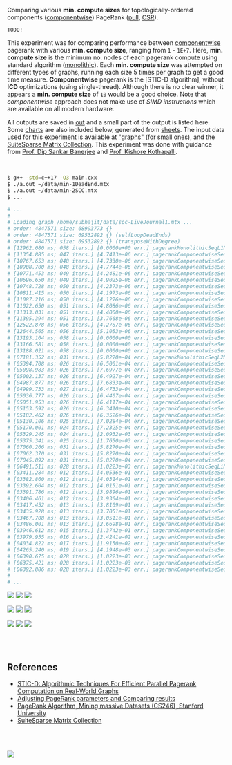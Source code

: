 Comparing various **min. compute sizes** for topologically-ordered components
([componentwise]) PageRank ([pull], [CSR]).

`TODO!`

This experiment was for comparing performance between [componentwise] pagerank
with various **min. compute size**, ranging from `1` - `1E+7`. Here,
**min. compute size** is the minimum no. nodes of each pagerank compute using
standard algorithm ([monolithic]). Each **min. compute size** was attempted on
different types of graphs, running each size 5 times per graph to get a good
time measure. **Componentwise** pagerank is the [STIC-D algorithm], without
**ICD** optimizations (using single-thread). Although there is no clear
winner, it appears a **min. compute size** of `10` would be a good choice.
Note that *componentwise* approach does not make use of *SIMD instructions* which
are available on all modern hardware.

All outputs are saved in [out](out/) and a small part of the output is listed
here. Some [charts] are also included below, generated from [sheets]. The input
data used for this experiment is available at ["graphs"] (for small ones), and
the [SuiteSparse Matrix Collection]. This experiment was done with guidance
from [Prof. Dip Sankar Banerjee] and [Prof. Kishore Kothapalli].

<br>

```bash
$ g++ -std=c++17 -O3 main.cxx
$ ./a.out ~/data/min-1DeadEnd.mtx
$ ./a.out ~/data/min-2SCC.mtx
$ ...

# ...
#
# Loading graph /home/subhajit/data/soc-LiveJournal1.mtx ...
# order: 4847571 size: 68993773 {}
# order: 4847571 size: 69532892 {} (selfLoopDeadEnds)
# order: 4847571 size: 69532892 {} (transposeWithDegree)
# [12962.080 ms; 058 iters.] [0.0000e+00 err.] pagerankMonolithicSeqL1Norm
# [11354.885 ms; 047 iters.] [4.7413e-06 err.] pagerankComponentwiseSeqL1Norm [min-compute=1]
# [10767.653 ms; 048 iters.] [4.7330e-06 err.] pagerankComponentwiseSeqL1Norm [min-compute=5]
# [10908.700 ms; 048 iters.] [4.7744e-06 err.] pagerankComponentwiseSeqL1Norm [min-compute=10]
# [10771.453 ms; 049 iters.] [4.2481e-06 err.] pagerankComponentwiseSeqL1Norm [min-compute=50]
# [10696.650 ms; 049 iters.] [4.9025e-06 err.] pagerankComponentwiseSeqL1Norm [min-compute=100]
# [10748.728 ms; 050 iters.] [4.2373e-06 err.] pagerankComponentwiseSeqL1Norm [min-compute=500]
# [10811.415 ms; 050 iters.] [4.1973e-06 err.] pagerankComponentwiseSeqL1Norm [min-compute=1000]
# [11087.216 ms; 050 iters.] [4.1276e-06 err.] pagerankComponentwiseSeqL1Norm [min-compute=5000]
# [11022.650 ms; 051 iters.] [4.8086e-06 err.] pagerankComponentwiseSeqL1Norm [min-compute=10000]
# [11313.031 ms; 051 iters.] [4.4000e-06 err.] pagerankComponentwiseSeqL1Norm [min-compute=50000]
# [11395.394 ms; 051 iters.] [3.7668e-06 err.] pagerankComponentwiseSeqL1Norm [min-compute=100000]
# [12522.878 ms; 056 iters.] [4.2787e-06 err.] pagerankComponentwiseSeqL1Norm [min-compute=500000]
# [12644.565 ms; 056 iters.] [5.1053e-06 err.] pagerankComponentwiseSeqL1Norm [min-compute=1000000]
# [13193.104 ms; 058 iters.] [0.0000e+00 err.] pagerankComponentwiseSeqL1Norm [min-compute=5000000]
# [13166.581 ms; 058 iters.] [0.0000e+00 err.] pagerankComponentwiseSeqL1Norm [min-compute=10000000]
# [13188.021 ms; 058 iters.] [0.0000e+00 err.] pagerankComponentwiseSeqL1Norm [min-compute=50000000]
# [07181.352 ms; 031 iters.] [5.8270e-04 err.] pagerankMonolithicSeqL2Norm
# [05394.708 ms; 026 iters.] [6.5001e-04 err.] pagerankComponentwiseSeqL2Norm [min-compute=1]
# [05098.983 ms; 026 iters.] [7.6977e-04 err.] pagerankComponentwiseSeqL2Norm [min-compute=5]
# [05002.137 ms; 026 iters.] [6.4927e-04 err.] pagerankComponentwiseSeqL2Norm [min-compute=10]
# [04987.877 ms; 026 iters.] [7.6833e-04 err.] pagerankComponentwiseSeqL2Norm [min-compute=50]
# [04999.733 ms; 027 iters.] [6.4733e-04 err.] pagerankComponentwiseSeqL2Norm [min-compute=100]
# [05036.777 ms; 026 iters.] [6.4407e-04 err.] pagerankComponentwiseSeqL2Norm [min-compute=500]
# [05051.953 ms; 026 iters.] [6.4117e-04 err.] pagerankComponentwiseSeqL2Norm [min-compute=1000]
# [05153.592 ms; 026 iters.] [6.3410e-04 err.] pagerankComponentwiseSeqL2Norm [min-compute=5000]
# [05182.462 ms; 026 iters.] [6.3526e-04 err.] pagerankComponentwiseSeqL2Norm [min-compute=10000]
# [05130.106 ms; 025 iters.] [7.0284e-04 err.] pagerankComponentwiseSeqL2Norm [min-compute=50000]
# [05170.001 ms; 024 iters.] [7.2325e-04 err.] pagerankComponentwiseSeqL2Norm [min-compute=100000]
# [05329.245 ms; 024 iters.] [2.0932e-03 err.] pagerankComponentwiseSeqL2Norm [min-compute=500000]
# [05375.341 ms; 025 iters.] [1.7650e-03 err.] pagerankComponentwiseSeqL2Norm [min-compute=1000000]
# [07060.266 ms; 031 iters.] [5.8270e-04 err.] pagerankComponentwiseSeqL2Norm [min-compute=5000000]
# [07062.370 ms; 031 iters.] [5.8270e-04 err.] pagerankComponentwiseSeqL2Norm [min-compute=10000000]
# [07045.892 ms; 031 iters.] [5.8270e-04 err.] pagerankComponentwiseSeqL2Norm [min-compute=50000000]
# [06491.511 ms; 028 iters.] [1.0223e-03 err.] pagerankMonolithicSeqLiNorm
# [03411.284 ms; 012 iters.] [4.0536e-01 err.] pagerankComponentwiseSeqLiNorm [min-compute=1]
# [03382.860 ms; 012 iters.] [4.0314e-01 err.] pagerankComponentwiseSeqLiNorm [min-compute=5]
# [03392.604 ms; 012 iters.] [4.0151e-01 err.] pagerankComponentwiseSeqLiNorm [min-compute=10]
# [03391.786 ms; 012 iters.] [3.9896e-01 err.] pagerankComponentwiseSeqLiNorm [min-compute=50]
# [03406.461 ms; 012 iters.] [3.9304e-01 err.] pagerankComponentwiseSeqLiNorm [min-compute=100]
# [03417.452 ms; 013 iters.] [3.8109e-01 err.] pagerankComponentwiseSeqLiNorm [min-compute=500]
# [03435.928 ms; 013 iters.] [3.7051e-01 err.] pagerankComponentwiseSeqLiNorm [min-compute=1000]
# [03467.708 ms; 013 iters.] [3.0511e-01 err.] pagerankComponentwiseSeqLiNorm [min-compute=5000]
# [03486.001 ms; 013 iters.] [2.6698e-01 err.] pagerankComponentwiseSeqLiNorm [min-compute=10000]
# [03946.612 ms; 015 iters.] [1.3742e-01 err.] pagerankComponentwiseSeqLiNorm [min-compute=50000]
# [03979.955 ms; 016 iters.] [2.4241e-02 err.] pagerankComponentwiseSeqLiNorm [min-compute=100000]
# [04034.822 ms; 017 iters.] [1.9150e-02 err.] pagerankComponentwiseSeqLiNorm [min-compute=500000]
# [04265.240 ms; 019 iters.] [4.1948e-03 err.] pagerankComponentwiseSeqLiNorm [min-compute=1000000]
# [06390.675 ms; 028 iters.] [1.0223e-03 err.] pagerankComponentwiseSeqLiNorm [min-compute=5000000]
# [06375.421 ms; 028 iters.] [1.0223e-03 err.] pagerankComponentwiseSeqLiNorm [min-compute=10000000]
# [06392.886 ms; 028 iters.] [1.0223e-03 err.] pagerankComponentwiseSeqLiNorm [min-compute=50000000]
#
# ...
```

[![](https://i.imgur.com/gyof9Vr.png)][sheetp]
[![](https://i.imgur.com/wpl0t6f.png)][sheetp]
[![](https://i.imgur.com/JNeQkto.png)][sheetp]

[![](https://i.imgur.com/FbcT8rn.png)][sheetp]
[![](https://i.imgur.com/vr9zzEM.png)][sheetp]
[![](https://i.imgur.com/ztuBnte.png)][sheetp]

[![](https://i.imgur.com/xPH4Jcp.gif)][sheetp]
[![](https://i.imgur.com/18dZouw.gif)][sheetp]
[![](https://i.imgur.com/kGrNCvT.gif)][sheetp]

<br>
<br>


## References

- [STIC-D: Algorithmic Techniques For Efficient Parallel Pagerank Computation on Real-World Graphs](https://gist.github.com/wolfram77/bb09968cc0e592583c4b180243697d5a)
- [Adjusting PageRank parameters and Comparing results](https://arxiv.org/abs/2108.02997)
- [PageRank Algorithm, Mining massive Datasets (CS246), Stanford University](https://www.youtube.com/watch?v=ke9g8hB0MEo)
- [SuiteSparse Matrix Collection]

<br>
<br>

[![](https://i.imgur.com/5gcO8cg.jpg)](https://www.youtube.com/watch?v=4Xw0MrllRfQ)

[Prof. Dip Sankar Banerjee]: https://sites.google.com/site/dipsankarban/
[Prof. Kishore Kothapalli]: https://www.iiit.ac.in/people/faculty/kkishore/
[SuiteSparse Matrix Collection]: https://sparse.tamu.edu
["graphs"]: https://github.com/puzzlef/graphs
[monolithic]: https://github.com/puzzlef/pagerank-monolithic-vs-componentwise
[componentwise]: https://github.com/puzzlef/pagerank-monolithic-vs-componentwise
[pull]: https://github.com/puzzlef/pagerank-push-vs-pull
[CSR]: https://github.com/puzzlef/pagerank-class-vs-csr
[charts]: https://photos.app.goo.gl/KgBUFkTrHGB4WBfs9
[sheets]: https://docs.google.com/spreadsheets/d/10KhCjLln713-qWsQMURTQKmQsniTO0xwGzNeQkuV3sE/edit?usp=sharing
[sheetp]: https://docs.google.com/spreadsheets/d/e/2PACX-1vTyTClcJr6diQdv_cp_8w6gyXEgyrJ5gkWq5dRv7Q8V11tMoUbyyahjRk1glZ6yWS5YeTkzVSG0CuzC/pubhtml
